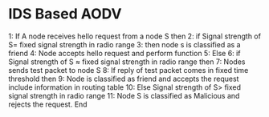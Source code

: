 # IDS Based AODV

1: If A node receives hello request from a node S then
2: if Signal strength of S= fixed signal strength in radio
range
3: then node s is classified as a friend
4: Node accepts hello request and perform function
5: Else
6: if Signal strength of S ≈ fixed signal strength in radio range
then
7: Nodes sends test packet to node S
8: If reply of test packet comes in fixed time threshold then
9: Node is classified as friend and accepts the request include
information in routing table
10: Else Signal strength of S> fixed signal strength in radio
range
11: Node S is classified as Malicious and rejects the request.
End